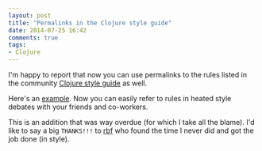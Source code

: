 ```yaml
---
layout: post
title: "Permalinks in the Clojure style guide"
date: 2014-07-25 16:42
comments: true
tags:
- Clojure
---
```


I'm happy to report that now you can use permalinks to the rules listed in the
community [Clojure style guide](https://github.com/bbatsov/clojure-style-guide) as well.

Here's an
[example](https://github.com/bbatsov/clojure-style-guide#when-instead-of-single-branch-if).
Now you can easily refer to rules in heated style debates with your
friends and co-workers.

This is an addition that was way overdue (for which I take all the
blame). I'd like to say a big `THANKS!!!` to [rbf](https://github.com/rbf) who
found the time I never did and got the job done (in style).
